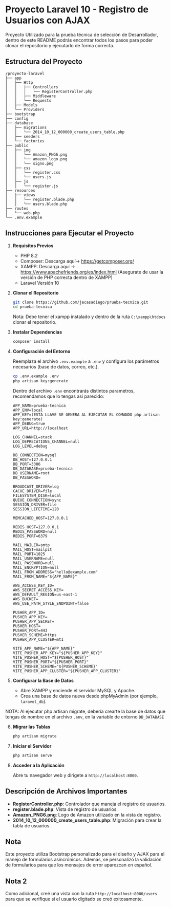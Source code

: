 
# Proyecto Laravel 10 - Registro de Usuarios con AJAX 

Proyecto Utilizado para la prueba técnica de selección de Desarrollador, dentro de este README podrás encontrar todos los pasos para poder clonar el repositorio y ejecutarlo de forma correcta.

## Estructura del Proyecto

```
/proyecto-laravel
├── app
│   ├── Http
│   │   ├── Controllers
│   │   │   └── RegisterController.php
│   │   ├── Middleware
│   │   └── Requests
│   ├── Models
│   └── Providers
├── bootstrap
├── config
├── database
│   ├── migrations
│   │   └── 2014_10_12_000000_create_users_table.php
│   ├── seeders
│   └── factories
├── public
│   ├── img
│   │   └── Amazon_PNG6.png
│   │   └── amazon_logo.png
│   │   └── signo.png
│   ├── css
│   │   └── register.css
│   │   └── users.js
│   ├── js
│   │   └── register.js
├── resources
│   ├── views
│   │   └── register.blade.php
│   │   └── users.blade.php
├── routes
│   └── web.php
└── .env.example
```

## Instrucciones para Ejecutar el Proyecto

1. **Requisitos Previos**
   - PHP 8.2
   - Composer: Descarga aquí-> https://getcomposer.org/
   - XAMPP: Descarga aquí -> https://www.apachefriends.org/es/index.html (Asegurate de usar la versión de PHP correcta dentro de XAMPP)
   - Laravel Versión 10

2. **Clonar el Repositorio**

   ```bash
   git clone https://github.com/jecasadiego/prueba-tecnica.git
   cd prueba-tecnica
   ```
   Nota: Debe tener el xampp instalado y dentro de la ruta `C:\xampp\htdocs` clonar el repositorio.

3. **Instalar Dependencias**

   ```bash
   composer install
   ```

4. **Configuración del Entorno**

   Reemplaza el archivo `.env.example` a `.env` y configura los parámetros necesarios (base de datos, correo, etc.).

   ```bash
   cp .env.example .env
   php artisan key:generate
   ```
   
   Dentro del archivo `.env` encontrarás distintos parametros, recomendamos que lo tengas así parecido:

    ```env
    APP_NAME=prueba-tecnica
    APP_ENV=local
    APP_KEY=(ESTA LLAVE SE GENERA AL EJECUTAR EL COMANDO php artisan key:generate)
    APP_DEBUG=true
    APP_URL=http://localhost

    LOG_CHANNEL=stack
    LOG_DEPRECATIONS_CHANNEL=null
    LOG_LEVEL=debug

    DB_CONNECTION=mysql
    DB_HOST=127.0.0.1
    DB_PORT=3306
    DB_DATABASE=prueba-tecnica
    DB_USERNAME=root
    DB_PASSWORD=

    BROADCAST_DRIVER=log
    CACHE_DRIVER=file
    FILESYSTEM_DISK=local
    QUEUE_CONNECTION=sync
    SESSION_DRIVER=file
    SESSION_LIFETIME=120

    MEMCACHED_HOST=127.0.0.1

    REDIS_HOST=127.0.0.1
    REDIS_PASSWORD=null
    REDIS_PORT=6379

    MAIL_MAILER=smtp
    MAIL_HOST=mailpit
    MAIL_PORT=1025
    MAIL_USERNAME=null
    MAIL_PASSWORD=null
    MAIL_ENCRYPTION=null
    MAIL_FROM_ADDRESS="hello@example.com"
    MAIL_FROM_NAME="${APP_NAME}"

    AWS_ACCESS_KEY_ID=
    AWS_SECRET_ACCESS_KEY=
    AWS_DEFAULT_REGION=us-east-1
    AWS_BUCKET=
    AWS_USE_PATH_STYLE_ENDPOINT=false

    PUSHER_APP_ID=
    PUSHER_APP_KEY=
    PUSHER_APP_SECRET=
    PUSHER_HOST=
    PUSHER_PORT=443
    PUSHER_SCHEME=https
    PUSHER_APP_CLUSTER=mt1

    VITE_APP_NAME="${APP_NAME}"
    VITE_PUSHER_APP_KEY="${PUSHER_APP_KEY}"
    VITE_PUSHER_HOST="${PUSHER_HOST}"
    VITE_PUSHER_PORT="${PUSHER_PORT}"
    VITE_PUSHER_SCHEME="${PUSHER_SCHEME}"
    VITE_PUSHER_APP_CLUSTER="${PUSHER_APP_CLUSTER}"
    ```
    
5. **Configurar la Base de Datos**

   - Abre XAMPP y enciende el servidor MySQL y Apache.
   - Crea una base de datos nueva desde phpMyAdmin (por ejemplo, `laravel_db`).
  
  NOTA: Al ejecutar php artisan migrate, debería crearte la base de datos que tengas de nombre en el archivo `.env`, en la variable de entorno  `DB_DATABASE`

6. **Migrar las Tablas**

   ```bash
   php artisan migrate
   ```

7. **Iniciar el Servidor**

   ```bash
   php artisan serve
   ```

8. **Acceder a la Aplicación**

   Abre tu navegador web y dirígete a `http://localhost:8000`.

## Descripción de Archivos Importantes

- **RegisterController.php**: Controlador que maneja el registro de usuarios.
- **register.blade.php**: Vista de registro de usuarios.
- **Amazon_PNG6.png**: Logo de Amazon utilizado en la vista de registro.
- **2014_10_12_000000_create_users_table.php**: Migración para crear la tabla de usuarios.

## Nota

Este proyecto utiliza Bootstrap personalizado para el diseño y AJAX para el manejo de formularios asincrónicos. Además, se personalizó la validación de formularios para que los mensajes de error aparezcan en español.

## Nota 2

Como adicional, creé una vista con la ruta `http://localhost:8000/users` para que se verifique si el usuario digitado se creó exitosamente.


